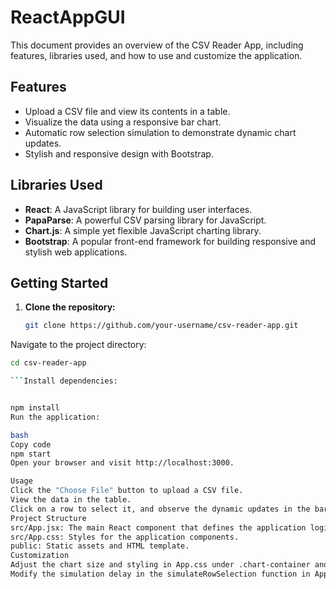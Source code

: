 # ReactAppGUI

This document provides an overview of the CSV Reader App, including features, libraries used, and how to use and customize the application.

## Features

- Upload a CSV file and view its contents in a table.
- Visualize the data using a responsive bar chart.
- Automatic row selection simulation to demonstrate dynamic chart updates.
- Stylish and responsive design with Bootstrap.

## Libraries Used

- **React**: A JavaScript library for building user interfaces.
- **PapaParse**: A powerful CSV parsing library for JavaScript.
- **Chart.js**: A simple yet flexible JavaScript charting library.
- **Bootstrap**: A popular front-end framework for building responsive and stylish web applications.

## Getting Started

1. **Clone the repository:**

   ```bash
   git clone https://github.com/your-username/csv-reader-app.git

Navigate to the project directory:

```bash
cd csv-reader-app

```Install dependencies:


npm install
Run the application:

bash
Copy code
npm start
Open your browser and visit http://localhost:3000.

Usage
Click the "Choose File" button to upload a CSV file.
View the data in the table.
Click on a row to select it, and observe the dynamic updates in the bar chart.
Project Structure
src/App.jsx: The main React component that defines the application logic.
src/App.css: Styles for the application components.
public: Static assets and HTML template.
Customization
Adjust the chart size and styling in App.css under .chart-container and .Bar.
Modify the simulation delay in the simulateRowSelection function in App.jsx.
